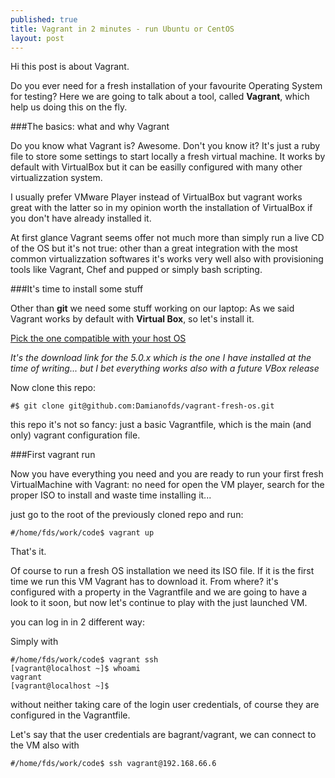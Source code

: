 ```yaml
---
published: true
title: Vagrant in 2 minutes - run Ubuntu or CentOS 
layout: post
---
```

Hi this post is about Vagrant. 

Do you ever need for a fresh installation of your favourite Operating System for testing? Here we are going to talk about a tool, called **Vagrant**, which help us doing this on the fly.

###The basics: what and why Vagrant

Do you know what Vagrant is? Awesome. 
Don't you know it? It's just a ruby file to store some settings to start locally a fresh virtual machine. It works by default with VirtualBox but it can be easilly configured with many other virtualizzation system.

I usually prefer VMware Player instead of VirtualBox but vagrant works great with the latter so in my opinion worth the installation of VirtualBox if you don't have already installed it.

At first glance Vagrant seems offer not much more than simply run a live CD of the OS but it's not true: other than a great integration with the most common virtualizzation softwares it's works very well also with provisioning tools like Vagrant, Chef and pupped or simply bash scripting.

###It's time to install some stuff

Other than **git** we need some stuff working on our laptop:
As we said Vagrant works by default with **Virtual Box**, so let's install it. 

[Pick the one compatible with your host OS](https://www.virtualbox.org/wiki/Download_Old_Builds_5_0)
 
*It's the download link for the 5.0.x which is the one I have installed at the time of writing... but I bet everything works also with a future VBox release*

Now clone this repo:

~~~~~~~~~~~~~~~~
#$ git clone git@github.com:Damianofds/vagrant-fresh-os.git
~~~~~~~~~~~~~~~~~~~~~~~~

this repo it's not so fancy: just a basic Vagrantfile, which is the main (and only) vagrant configuration file.

###First vagrant run

Now you have everything you need and you are ready to run your first fresh VirtualMachine with Vagrant: no need for open the VM player, search for the proper ISO to install and waste time installing it...

just go to the root of the previously cloned repo and run:

~~~~~~~~~~~~~~~~
#/home/fds/work/code$ vagrant up
~~~~~~~~~~~~~~~~~~~~~~~~

That's it.

Of course to run a fresh OS installation we need its ISO file. If it is the first time we run this VM Vagrant has to download it. From where? it's configured with a property in the Vagrantfile and we are going to have a look to it soon, but now let's continue to play with the just launched VM.

you can log in in 2 different way:

Simply with

~~~~~~~~~~~~~~~~
#/home/fds/work/code$ vagrant ssh
[vagrant@localhost ~]$ whoami
vagrant
[vagrant@localhost ~]$
~~~~~~~~~~~~~~~~~~~~~~~~

without neither taking care of the login user credentials, of course they are configured in the Vagrantfile. 

Let's say that the user credentials are bagrant/vagrant, we can connect to the VM also with 

~~~~~~~~~~~~~~~~
#/home/fds/work/code$ ssh vagrant@192.168.66.6
~~~~~~~~~~~~~~~~~~~~~~~~